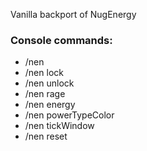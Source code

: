 Vanilla backport of NugEnergy

### Console commands:
- /nen
- /nen lock
- /nen unlock
- /nen rage
- /nen energy
- /nen powerTypeColor
- /nen tickWindow
- /nen reset
